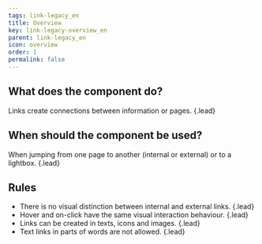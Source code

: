 ```yaml
---
tags: link-legacy_en
title: Overview
key: link-legacy-overview_en
parent: link-legacy_en
icon: overview
order: 1
permalink: false  
---
```


## What does the component do?
Links create connections between information or pages. {.lead}

## When should the component be used?
When jumping from one page to another (internal or external) or to a <sbb-link variant="inline" href="/en/design-system/legacy/components/dialog/">lightbox</sbb-link>. {.lead}

## Rules
* There is no visual distinction between internal and external links. {.lead}
* Hover and on-click have the same visual interaction behaviour. {.lead}
* Links can be created in <sbb-link variant="inline" href="/en/design-system/legacy/basics/text/">texts</sbb-link>, <sbb-link variant="inline" href="/en/design-system/legacy/basics/icon/">icons</sbb-link> and <sbb-link variant="inline" href="/en/design-system/legacy/basics/images/">images</sbb-link>. {.lead}
* Text links in parts of words are not allowed. {.lead}